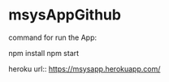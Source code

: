 # msysAppGithub

command for run the App:

npm install
npm start

heroku url::
https://msysapp.herokuapp.com/
